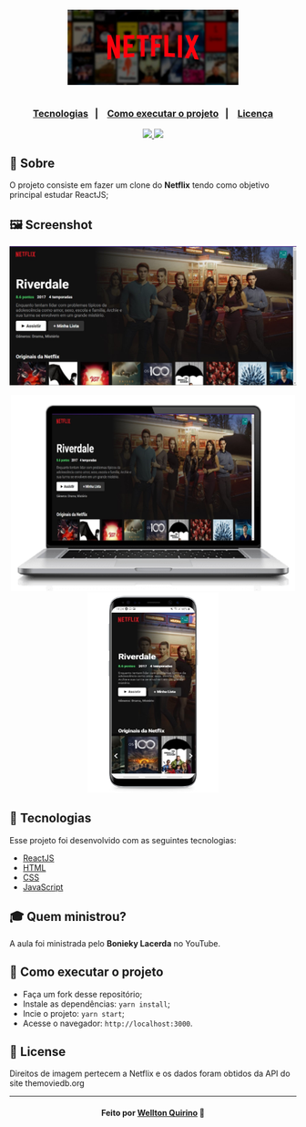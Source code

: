 <h3 align="center">
    <img width="300px" src="images/logo.jpg">
    <br><br>
    <p align="center">
      <a href="#-tecnologias">Tecnologias</a>&nbsp;&nbsp;&nbsp;|&nbsp;&nbsp;&nbsp;
      <a href="#-Como-executar-o-projeto">Como executar o projeto</a>&nbsp;&nbsp;&nbsp;|&nbsp;&nbsp;&nbsp;
      <a href="#-license">Licença</a>
  </p>

</h3>
<p align="center">
  <a href="https://rocketseat.com.br">
    <img src="https://img.shields.io/badge/Made%20by-Rocketseat-brightgreen&style=flat&logo">
  </a>
  <a>
  <img src="https://img.shields.io/github/license/Suburbanno/Ecoleta?style=flat&logo">
</p>

## 🔖 Sobre

O projeto consiste em fazer um clone do <strong>Netflix</strong> tendo como objetivo principal estudar ReactJS;

## 🖼 Screenshot

<p align="center">
<img src="images/home.jpg">
</p>

<p align="center">
  <img width="500" src="images/NetflixDesktop.jpg">
  <img width="230" src="images/NetflixPhone.jpg">
</p>

## 🚀 Tecnologias

Esse projeto foi desenvolvido com as seguintes tecnologias:

- [ReactJS](https://pt-br.reactjs.org/)
- [HTML](https://developer.mozilla.org/pt-BR/docs/Web/HTML)
- [CSS](https://developer.mozilla.org/pt-BR/docs/Web/CSS)
- [JavaScript](https://developer.mozilla.org/pt-BR/docs/Web/JavaScript)


## 🎓 Quem ministrou?

A aula foi ministrada pelo **Bonieky Lacerda** no YouTube.

## 🤔 Como executar o projeto

- Faça um fork desse repositório;
- Instale as dependências: `yarn install`;
- Incie o projeto: `yarn start`;
- Acesse o navegador: `http://localhost:3000`.


## 📝 License

Direitos de imagem pertecem a Netflix e os dados foram obtidos da API do site themoviedb.org

---

<h4 align="center">
    Feito por <a href="https://www.linkedin.com/in/welltonquirino95/" target="_blank">Wellton Quirino</a> 🚀
</h4>
